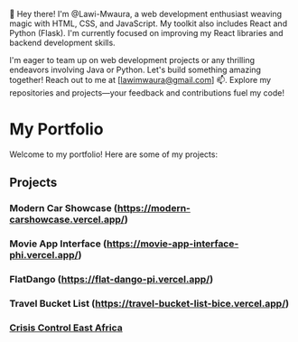 👋 Hey there! I'm @Lawi-Mwaura, a web development enthusiast weaving magic with HTML, CSS, and JavaScript. My toolkit also includes React and Python (Flask). I'm currently focused on improving my React libraries and backend development skills.

I'm eager to team up on web development projects or any thrilling endeavors involving Java or Python. Let's build something amazing together! Reach out to me at [lawimwaura@gmail.com] 📫. Explore my repositories and projects—your feedback and contributions fuel my code!

# My Portfolio

Welcome to my portfolio! Here are some of my projects:

## Projects

### Modern Car Showcase (https://modern-carshowcase.vercel.app/)

### Movie App Interface (https://movie-app-interface-phi.vercel.app/)

### FlatDango (https://flat-dango-pi.vercel.app/)

### Travel Bucket List (https://travel-bucket-list-bice.vercel.app/)

### [Crisis Control East Africa](https://www.crisiscontroleastafrica.co.ke/) 






